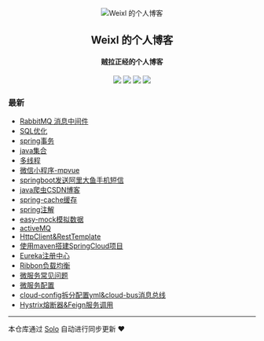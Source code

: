 <p align="center"><img alt="Weixl 的个人博客" src="https://java-platform.oss-cn-shanghai.aliyuncs.com/userimg/QQ%E5%9B%BE%E7%89%8720191211194303.gif"></p><h2 align="center">
Weixl 的个人博客
</h2>

<h4 align="center">贼拉正经的个人博客</h4>
<p align="center"><a title="Weixl 的个人博客" target="_blank" href="https://github.com/kedaya-github/solo-blog"><img src="https://img.shields.io/github/last-commit/kedaya-github/solo-blog.svg?style=flat-square&color=FF9900"></a>
<a title="GitHub repo size in bytes" target="_blank" href="https://github.com/kedaya-github/solo-blog"><img src="https://img.shields.io/github/repo-size/kedaya-github/solo-blog.svg?style=flat-square"></a>
<a title="Solo Version" target="_blank" href="https://github.com/88250/solo/releases"><img src="https://img.shields.io/badge/solo-4.3.1-f1e05a.svg?style=flat-square&color=blueviolet"></a>
<a title="Hits" target="_blank" href="https://github.com/88250/hits"><img src="https://hits.b3log.org/kedaya-github/solo-blog.svg"></a></p>

### 最新

* [RabbitMQ 消息中间件](http://localhost/articles/2020/10/13/1602593419386.html)
* [SQL优化](http://localhost/articles/2020/10/08/1602155644120.html)
* [spring事务](http://localhost/articles/2020/10/08/1602155611562.html)
* [java集合](http://localhost/articles/2020/10/08/1602155542452.html)
* [多线程](http://localhost/articles/2020/10/08/1602155459646.html)
* [微信小程序-mpvue](http://localhost/articles/2020/10/08/1602155065247.html)
* [springboot发送阿里大鱼手机短信](http://localhost/articles/2020/10/08/1602154804980.html)
* [java爬虫CSDN博客](http://localhost/articles/2020/10/08/1602154705576.html)
* [spring-cache缓存](http://localhost/articles/2020/10/08/1602154315303.html)
* [spring注解](http://localhost/articles/2020/10/08/1602154314742.html)
* [easy-mock模拟数据](http://localhost/articles/2020/07/02/1593684227419.html)
* [activeMQ](http://localhost/articles/2020/06/28/1593340969653.html)
* [HttpClient&RestTemplate](http://localhost/articles/2020/06/23/1592880901374.html)
* [使用maven搭建SpringCloud项目](http://localhost/articles/2020/06/23/1592880900731.html)
* [Eureka注册中心](http://localhost/articles/2020/06/23/1592880900060.html)
* [Ribbon负载均衡](http://localhost/articles/2020/06/23/1592880899325.html)
* [微服务常见问题](http://localhost/articles/2020/06/23/1592880898561.html)
* [微服务配置](http://localhost/articles/2020/06/23/1592880897897.html)
* [cloud-config拆分配置yml&cloud-bus消息总线](http://localhost/articles/2020/06/23/1592880897001.html)
* [Hystrix熔断器&Feign服务调用](http://localhost/articles/2020/06/23/1592880896358.html)



---

本仓库通过 [Solo](https://github.com/88250/solo) 自动进行同步更新 ❤️ 
